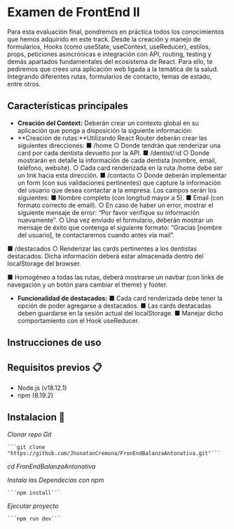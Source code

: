 # Examen de FrontEnd II 

Para esta evaluación final, pondremos en práctica todos los conocimientos que
hemos adquirido en este track. Desde la creación y manejo de formularios,
Hooks (como useState, useContext, useReducer), estilos, props, peticiones
asincrónicas e integración con API, routing, testing y demás apartados
fundamentales del ecosistema de React. Para ello, te pediremos que crees una
aplicación web ligada a la temática de la salud. Integrando diferentes rutas,
formularios de contacto, temas de estado, entre otros.



## Características principales

- **Creación del Context:** Deberán crear un contexto global en su aplicación que ponga a disposición la
siguiente información:
- **Creación de rutas:**Utilizando React Router deberán crear las siguientes direcciones:
■ /home
○ Donde tendrán que renderizar una card por cada dentista devuelto por la API.
■ /dentist/:id
○ Donde mostrarán en detalle la información de cada dentista (nombre, email,
teléfono, website).
○ Cada card renderizada en la ruta /home debe ser un link hacia esta dirección.
■ /contacto
○ Donde deberán implementar un form (con sus validaciones pertinentes) que
capture la información del usuario que desea contactar a la empresa. Los
campos serán los siguientes:
■ Nombre completo (con longitud mayor a 5).
■ Email (con formato correcto de email).
○ En caso de haber un error, mostrar el siguiente mensaje de error: “Por favor
verifique su información nuevamente”.
○ Una vez enviado el formulario, deberán mostrar un mensaje de éxito que
contenga el siguiente formato: “Gracias [nombre del usuario], te
contactaremos cuando antes vía mail”.

■ /destacados
○ Renderizar las cards pertinentes a los dentistas destacados. Dicha información
deberá estar almacenada dentro del localStorage del browser.

■ Homogéneo a todas las rutas, deberá mostrarse un navbar (con links de navegación y
un botón para cambiar el theme) y footer.
- **Funcionalidad de destacados:** 
■ Cada card renderizada debe tener la opción de poder agregarse a destacados.
■ Las cards destacadas deben guardarse en la sesión actual del localStorage.
■ Manejar dicho comportamiento con el Hook useReducer.

## Instrucciones de uso


## Requisitos previos 📋

- Node.js (v18.12.1)
- npm (8.19.2)

## Instalacion 🚀

 _Clonar repo Git_

    ```git clone "https://github.com/JhonatanCremona/FronEndBalanzaAntonativa.git"```
_cd FronEndBalanzaAntonativa_

_Instala las Dependecias con npm_

    ```npm install```
_Ejecutar proyecto_

    ```npm run dev```